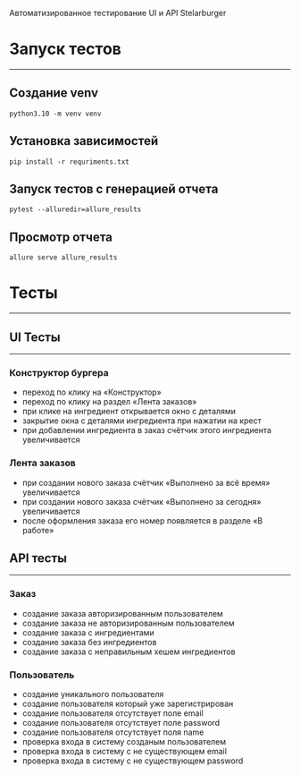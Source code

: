 Автоматизированное тестирование UI и API Stelarburger
# Запуск тестов
___
## Создание venv
`python3.10 -m venv venv`
## Установка зависимостей
`pip install -r requriments.txt`
## Запуск тестов с генерацией отчета
`pytest --alluredir=allure_results`
## Просмотр отчета
`allure serve allure_results`

# Тесты
___
## UI Тесты
___
### Конструктор бургера
- переход по клику на «Конструктор»
- переход по клику на раздел «Лента заказов»
- при клике на ингредиент открывается окно с деталями
- закрытие окна с деталями ингредиента при нажатии на крест
- при добавлении ингредиента в заказ счётчик этого ингредиента увеличивается
### Лента заказов
- при создании нового заказа счётчик «Выполнено за всё время»
увеличивается
- при создании нового заказа счётчик «Выполнено за сегодня» увеличивается
- после оформления заказа его номер появляется в разделе «В работе»
## API тесты
___
### Заказ
- создание заказа авторизированным пользователем
- создание заказа не авторизированным пользователем
- создание заказа с ингредиентами
- создание заказа без ингредиентов
- создание заказа с неправильным хешем ингредиентов
### Пользователь
- создание уникального пользователя
- создание пользователя который уже зарегистрирован
- создание пользователя отсутствует поле email
- создание пользователя отсутствует поле password
- создание пользователя отсутствует поля name
- проверка входа в систему созданым пользователем
- проверка входа в систему с не существующем email
- проверка входа в систему с не существующем password
